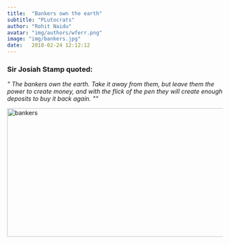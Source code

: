 ```yaml
---
title:  "Bankers own the earth"
subtitle: "PLutocrats"
author: "Rohit Naidu"
avatar: "img/authors/wferr.png"
image: "img/bankers.jpg"
date:   2018-02-24 12:12:12
---
```


### Sir Josiah Stamp quoted:

*" The bankers own the earth. Take it away from them, but leave them the power to create money, and with the flick of the pen they will create enough deposits to buy it back again. ""*

<img src="{{site.baseurl}}/img/bankers.jpg" alt="bankers" class="left" height="300" width="650">

